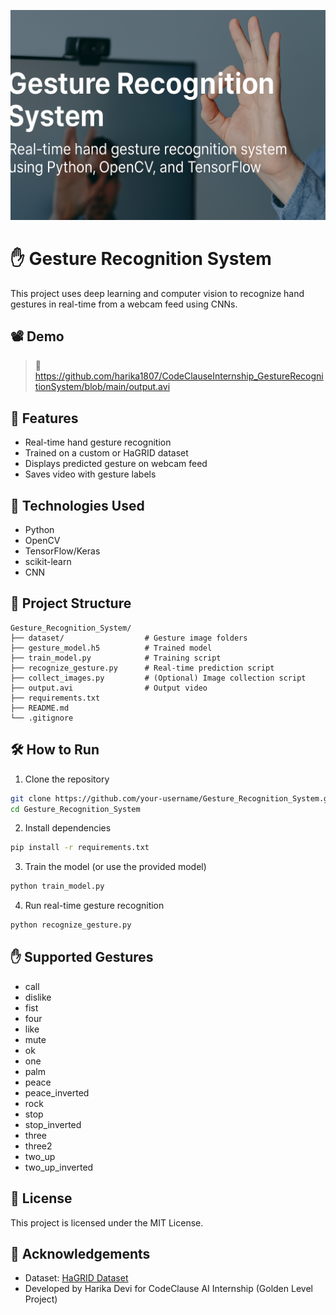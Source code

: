 
<p align="center">
  <img src="banner.png" alt="Gesture Recognition Banner" width="800"/>
</p>

# ✋ Gesture Recognition System

This project uses deep learning and computer vision to recognize hand gestures in real-time from a webcam feed using CNNs.

## 📽️ Demo
> 🎥 https://github.com/harika1807/CodeClauseInternship_GestureRecognitionSystem/blob/main/output.avi

## 📌 Features
- Real-time hand gesture recognition
- Trained on a custom or HaGRID dataset
- Displays predicted gesture on webcam feed
- Saves video with gesture labels

## 🧰 Technologies Used
- Python
- OpenCV
- TensorFlow/Keras
- scikit-learn
- CNN

## 📁 Project Structure
```
Gesture_Recognition_System/
├── dataset/                  # Gesture image folders
├── gesture_model.h5          # Trained model
├── train_model.py            # Training script
├── recognize_gesture.py      # Real-time prediction script
├── collect_images.py         # (Optional) Image collection script
├── output.avi                # Output video
├── requirements.txt
├── README.md
└── .gitignore
```

## 🛠️ How to Run

1. Clone the repository
```bash
git clone https://github.com/your-username/Gesture_Recognition_System.git
cd Gesture_Recognition_System
```

2. Install dependencies
```bash
pip install -r requirements.txt
```

3. Train the model (or use the provided model)
```bash
python train_model.py
```

4. Run real-time gesture recognition
```bash
python recognize_gesture.py
```

## ✋ Supported Gestures
- call
- dislike
- fist
- four
- like
- mute
- ok
- one
- palm
- peace
- peace_inverted
- rock
- stop
- stop_inverted
- three
- three2
- two_up
- two_up_inverted

## 📜 License
This project is licensed under the MIT License.

## 🙌 Acknowledgements
- Dataset: [HaGRID Dataset](https://github.com/hukenovs/hagrid)
- Developed by Harika Devi for CodeClause AI Internship (Golden Level Project)
